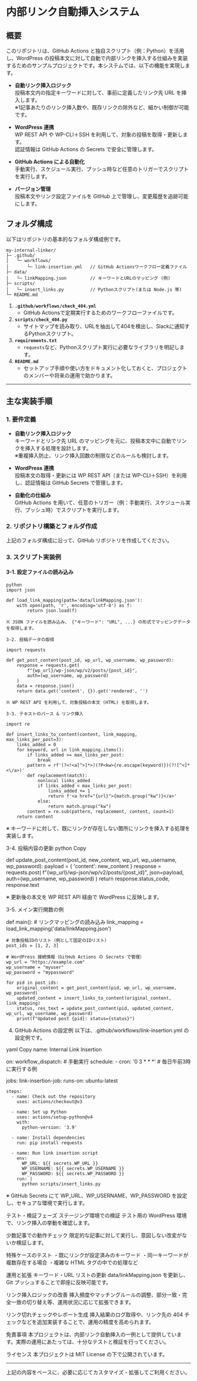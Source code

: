 # 内部リンク自動挿入システム

## 概要
このリポジトリは、GitHub Actions と独自スクリプト（例：Python）を活用し、WordPress の投稿本文に対して自動で内部リンクを挿入する仕組みを実装するためのサンプルプロジェクトです。本システムでは、以下の機能を実現します。

- **自動リンク挿入ロジック**  
  投稿本文内の指定キーワードに対して、事前に定義したリンク先 URL を挿入します。  
  ※1記事あたりのリンク挿入数や、既存リンクの除外など、細かい制御が可能です。

- **WordPress 連携**  
  WP REST API や WP-CLI＋SSH を利用して、対象の投稿を取得・更新します。  
  認証情報は GitHub Actions の Secrets で安全に管理します。

- **GitHub Actions による自動化**  
  手動実行、スケジュール実行、プッシュ時など任意のトリガーでスクリプトを実行します。

- **バージョン管理**  
  投稿本文やリンク設定ファイルを GitHub 上で管理し、変更履歴を追跡可能にします。

## フォルダ構成
以下はリポジトリの基本的なフォルダ構成例です。


```
my-internal-linker/
├─ .github/
│   └─ workflows/
│       └─ link-insertion.yml   // GitHub Actionsワークフロー定義ファイル
├─ data/
│   └─ linkMapping.json         // キーワードとURLのマッピング (例)
├─ scripts/
│   └─ insert_links.py          // Pythonスクリプト(または Node.js 等)
└─ README.md

```

1. **`.github/workflows/check_404.yml`**  
   - GitHub Actionsで定期実行するためのワークフローファイルです。  
2. **`scripts/check_404.py`**  
   - サイトマップを読み取り、URLを抽出して404を検出し、Slackに通知するPythonスクリプト。  
3. **`requirements.txt`**  
   - `requests`など、Pythonスクリプト実行に必要なライブラリを明記します。  
4. **`README.md`**  
   - セットアップ手順や使い方をドキュメント化しておくと、プロジェクトのメンバーや将来の運用で助かります。

---


## 主な実装手順

### 1. 要件定義
- **自動リンク挿入ロジック**  
  キーワードとリンク先 URL のマッピングを元に、投稿本文中に自動でリンクを挿入する処理を設計します。  
  ※重複挿入防止、リンク挿入回数の制限などのルールも検討します。

- **WordPress 連携**  
  投稿本文の取得・更新には WP REST API（または WP-CLI＋SSH）を利用し、認証情報は GitHub Secrets で管理します。

- **自動化の仕組み**  
  GitHub Actions を用いて、任意のトリガー（例：手動実行、スケジュール実行、プッシュ時）でスクリプトを実行します。

### 2. リポジトリ構築とフォルダ作成
上記のフォルダ構成に沿って、GitHub リポジトリを作成してください。

### 3. スクリプト実装例

#### 3-1. 設定ファイルの読み込み

```
python
import json

def load_link_mapping(path='data/linkMapping.json'):
    with open(path, 'r', encoding='utf-8') as f:
        return json.load(f)

※ JSON ファイルを読み込み、 {"キーワード": "URL", ...} の形式でマッピングデータを取得します。

3-2. 投稿データの取得

import requests

def get_post_content(post_id, wp_url, wp_username, wp_password):
    response = requests.get(
        f"{wp_url}/wp-json/wp/v2/posts/{post_id}",
        auth=(wp_username, wp_password)
    )
    data = response.json()
    return data.get('content', {}).get('rendered', '')

※ WP REST API を利用して、対象投稿の本文 (HTML) を取得します。

3-3. テキストのパース & リンク挿入

import re

def insert_links_to_content(content, link_mapping, max_links_per_post=3):
    links_added = 0
    for keyword, url in link_mapping.items():
        if links_added >= max_links_per_post:
            break
        pattern = rf'(?<!<a[^>]*>)(?P<kw>{re.escape(keyword)})(?![^<]*<\/a>)'
        def replacement(match):
            nonlocal links_added
            if links_added < max_links_per_post:
                links_added += 1
                return f'<a href="{url}">{match.group("kw")}</a>'
            else:
                return match.group("kw")
        content = re.sub(pattern, replacement, content, count=1)
    return content
```

※ キーワードに対して、既にリンクが存在しない箇所にリンクを挿入する処理を実装します。

3-4. 投稿内容の更新
python
Copy

def update_post_content(post_id, new_content, wp_url, wp_username, wp_password):
    payload = {
        'content': new_content
    }
    response = requests.post(
        f"{wp_url}/wp-json/wp/v2/posts/{post_id}",
        json=payload,
        auth=(wp_username, wp_password)
    )
    return response.status_code, response.text

※ 更新後の本文を WP REST API 経由で WordPress に反映します。

3-5. メイン実行関数の例

def main():
    # リンクマッピングの読み込み
    link_mapping = load_link_mapping('data/linkMapping.json')
    
    # 対象投稿IDのリスト（例として固定のIDリスト）
    post_ids = [1, 2, 3]
    
    # WordPress 接続情報（GitHub Actions の Secrets で管理）
    wp_url = "https://example.com"
    wp_username = "myuser"
    wp_password = "mypassword"
    
    for pid in post_ids:
        original_content = get_post_content(pid, wp_url, wp_username, wp_password)
        updated_content = insert_links_to_content(original_content, link_mapping)
        status, res_text = update_post_content(pid, updated_content, wp_url, wp_username, wp_password)
        print(f"Updated post {pid}: status={status}")

4. GitHub Actions の設定例
以下は、.github/workflows/link-insertion.yml の設定例です。

yaml
Copy
name: Internal Link Insertion

on:
  workflow_dispatch:   # 手動実行
  schedule:
    - cron: '0 3 * * *'   # 毎日午前3時に実行する例

jobs:
  link-insertion-job:
    runs-on: ubuntu-latest

    steps:
      - name: Check out the repository
        uses: actions/checkout@v3

      - name: Set up Python
        uses: actions/setup-python@v4
        with:
          python-version: '3.9'

      - name: Install dependencies
        run: pip install requests

      - name: Run link insertion script
        env:
          WP_URL: ${{ secrets.WP_URL }}
          WP_USERNAME: ${{ secrets.WP_USERNAME }}
          WP_PASSWORD: ${{ secrets.WP_PASSWORD }}
        run: |
          python scripts/insert_links.py

※ GitHub Secrets にて WP_URL、WP_USERNAME、WP_PASSWORD を設定し、セキュアな環境で実行します。

テスト・検証フェーズ
ステージング環境での検証
テスト用の WordPress 環境で、リンク挿入の挙動を確認します。

少数記事での動作チェック
限定的な記事に対して実行し、意図しない改変がないか検証します。

特殊ケースのテスト
・既にリンクが設定済みのキーワード
・同一キーワードが複数存在する場合
・複雑な HTML タグの中での処理など

運用と拡張
キーワード・URL リストの更新
data/linkMapping.json を更新し、Git プッシュすることで即座に反映可能です。

リンク挿入ロジックの改善
挿入頻度やマッチングルールの調整、部分一致・完全一致の切り替え等、運用状況に応じて拡張できます。

リンク切れチェックやレポート生成
挿入結果のログ取得や、リンク先の 404 チェックなどを追加実装することで、運用の精度を高められます。

免責事項
本プロジェクトは、内部リンク自動挿入の一例として提供しています。実際の運用にあたっては、十分なテストと検証を行ってください。

ライセンス
本プロジェクトは MIT License の下で公開されています。


---

上記の内容をベースに、必要に応じてカスタマイズ・拡張してご利用ください。







